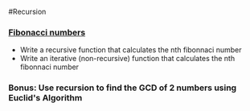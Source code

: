 #Recursion

### [Fibonacci numbers](http://en.wikipedia.org/wiki/Fibonacci_number)
* Write a recursive function that calculates the nth fibonnaci number
* Write an iterative (non-recursive) function that calculates the nth fibonnaci number

### Bonus: Use recursion to find the GCD of 2 numbers using Euclid's Algorithm